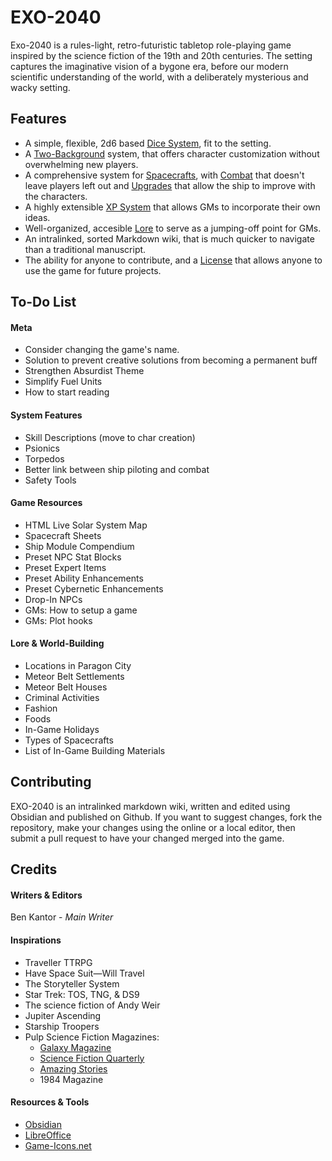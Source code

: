 # EXO-2040
Exo-2040 is a rules-light, retro-futuristic tabletop role-playing game inspired by the science fiction of the 19th and 20th centuries. The setting captures the imaginative vision of a bygone era, before our modern scientific understanding of the world, with a deliberately mysterious and wacky setting.

## Features
- A simple, flexible, 2d6 based [Dice System](/Rules/Checks.md), fit to the setting.
- A [Two-Background](/Players/Backgrounds.md) system, that offers character customization without overwhelming new players.
- A comprehensive system for [Spacecrafts](/Spacefaring/Spaceflight.md), with [Combat](/Spacefaring/Ship%20Combat.md) that doesn't leave players left out and [Upgrades](Modules.md) that allow the ship to improve with the characters.
- A highly extensible [XP System](/Players/XP.md) that allows GMs to incorporate their own ideas.
- Well-organized, accesible [Lore](/Setting/) to serve as a jumping-off point for GMs.
- An intralinked, sorted Markdown wiki, that is much quicker to navigate than a traditional manuscript.
- The ability for anyone to contribute, and a [License](License.txt) that allows anyone to use the game for future projects.
## To-Do List
#### Meta
- Consider changing the game's name.
- Solution to prevent creative solutions from becoming a permanent buff
- Strengthen Absurdist Theme
- Simplify Fuel Units
- How to start reading
#### System Features
- Skill Descriptions (move to char creation)
- Psionics
- Torpedos
- Better link between ship piloting and combat
- Safety Tools
#### Game Resources
- HTML Live Solar System Map
- Spacecraft Sheets
- Ship Module Compendium
- Preset NPC Stat Blocks
- Preset Expert Items
- Preset Ability Enhancements
- Preset Cybernetic Enhancements
- Drop-In NPCs
- GMs: How to setup a game
- GMs: Plot hooks
#### Lore & World-Building
- Locations in Paragon City
- Meteor Belt Settlements
- Meteor Belt Houses
- Criminal Activities
- Fashion
- Foods
- In-Game Holidays
- Types of Spacecrafts
- List of In-Game Building Materials
## Contributing
EXO-2040 is an intralinked markdown wiki, written and edited using Obsidian and published on Github. If you want to suggest changes, fork the repository, make your changes using the online or a local editor, then submit a pull request to have your changed merged into the game.
## Credits
#### Writers & Editors
Ben Kantor - _Main Writer_
#### Inspirations
- Traveller TTRPG
- Have Space Suit—Will Travel
- The Storyteller System
- Star Trek: TOS, TNG, & DS9
- The science fiction of Andy Weir
- Jupiter Ascending
- Starship Troopers
- Pulp Science Fiction Magazines:
    - [Galaxy Magazine](https://archive.org/details/galaxymagazine-1951-02/)
    - [Science Fiction Quarterly](https://archive.org/details/sciencefictionquarterly)
    - [Amazing Stories](https://archive.org/details/amazingstoriesmagazine)
    - 1984 Magazine
#### Resources & Tools
- [Obsidian](https://obsidian.md/)
- [LibreOffice](https://www.libreoffice.org/)
- [Game-Icons.net](https://game-icons.net/)